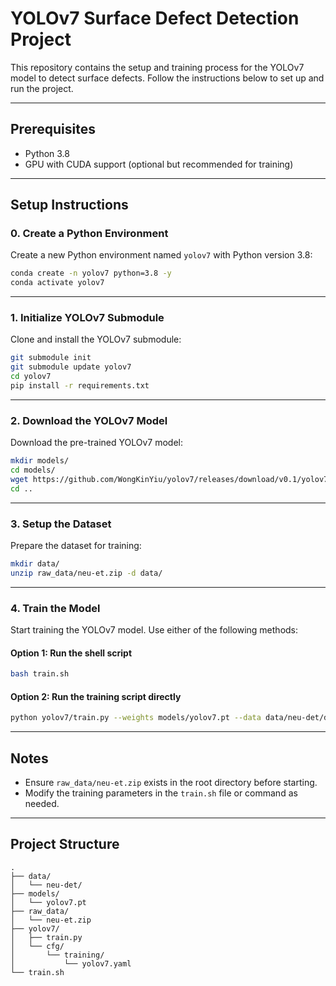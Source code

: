 # YOLOv7 Surface Defect Detection Project

This repository contains the setup and training process for the YOLOv7 model to detect surface defects. Follow the instructions below to set up and run the project.

---

## Prerequisites
- Python 3.8
- GPU with CUDA support (optional but recommended for training)

---

## Setup Instructions

### 0. Create a Python Environment
Create a new Python environment named `yolov7` with Python version 3.8:
```bash
conda create -n yolov7 python=3.8 -y
conda activate yolov7
```

---

### 1. Initialize YOLOv7 Submodule
Clone and install the YOLOv7 submodule:
```bash
git submodule init
git submodule update yolov7
cd yolov7
pip install -r requirements.txt
```

---

### 2. Download the YOLOv7 Model
Download the pre-trained YOLOv7 model:
```bash
mkdir models/
cd models/
wget https://github.com/WongKinYiu/yolov7/releases/download/v0.1/yolov7.pt
cd ..
```

---

### 3. Setup the Dataset
Prepare the dataset for training:
```bash
mkdir data/
unzip raw_data/neu-et.zip -d data/
```

---

### 4. Train the Model
Start training the YOLOv7 model. Use either of the following methods:

#### Option 1: Run the shell script
```bash
bash train.sh
```

#### Option 2: Run the training script directly
```bash
python yolov7/train.py --weights models/yolov7.pt --data data/neu-det/data.yaml --cfg yolov7/cfg/training/yolov7.yaml --epochs 50 --batch-size 16 --device 0
```

---

## Notes
- Ensure `raw_data/neu-et.zip` exists in the root directory before starting.
- Modify the training parameters in the `train.sh` file or command as needed.

---

## Project Structure
```plaintext
.
├── data/
│   └── neu-det/
├── models/
│   └── yolov7.pt
├── raw_data/
│   └── neu-et.zip
├── yolov7/
│   ├── train.py
│   └── cfg/
│       └── training/
│           └── yolov7.yaml
└── train.sh
```
